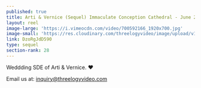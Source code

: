 ```yaml
---
published: true
title: Arti & Vernice (Sequel) Immaculate Conception Cathedral - June 2018
layout: reel
image-large: 'https://i.vimeocdn.com/video/700592166_1920x700.jpg'
image-small: 'https://res.cloudinary.com/threelogyvideo/image/upload/v1530192034/2.jpg'
link: DzoRgJdD590
type: sequel
section-rank: 28
---
```

Weddding SDE of Arti & Vernice. ❤️ 

Email us at: inquiry@threelogyvideo.com
